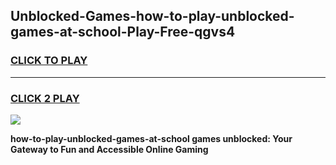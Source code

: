 
## Unblocked-Games-how-to-play-unblocked-games-at-school-Play-Free-qgvs4
<h3>
<a href="https://premium76.site?title=how-to-play-unblocked-games-at-school&ref=17A">CLICK TO PLAY</a></h3>
<hr>

<h3>
<a href="https://premium76.site?title=how-to-play-unblocked-games-at-school&ref=17A">CLICK 2 PLAY</a>
  
</h3>

<a href="https://premium76.site?title=how-to-play-unblocked-games-at-school&ref=17A"><img src="https://clearcache.store/games.png"></a>


**how-to-play-unblocked-games-at-school games unblocked: Your Gateway to Fun and Accessible Online Gaming**

